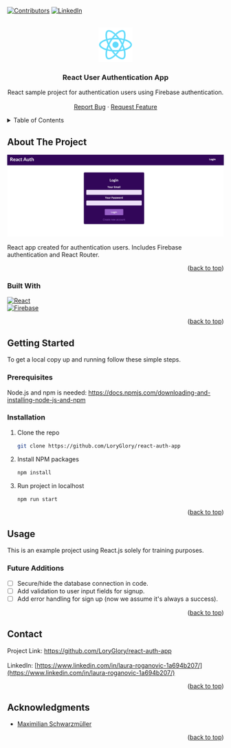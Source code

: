 <!-- Improved compatibility of back to top link: See: https://github.com/othneildrew/Best-README-Template/pull/73 -->
<a name="readme-top"></a>
<!--
*** Thanks for checking out the Best-README-Template. If you have a suggestion
*** that would make this better, please fork the repo and create a pull request
*** or simply open an issue with the tag "enhancement".
*** Don't forget to give the project a star!
*** Thanks again! Now go create something AMAZING! :D
-->



<!-- PROJECT SHIELDS -->
<!--
*** I'm using markdown "reference style" links for readability.
*** Reference links are enclosed in brackets [ ] instead of parentheses ( ).
*** See the bottom of this document for the declaration of the reference variables
*** for contributors-url, forks-url, etc. This is an optional, concise syntax you may use.
*** https://www.markdownguide.org/basic-syntax/#reference-style-links
-->
[![Contributors][contributors-shield]][contributors-url]
[![LinkedIn][linkedin-shield]][linkedin-url]


<!-- PROJECT LOGO -->
<br />
<div align="center">
  <a href="https://github.com/LoryGlory/react-auth-app
">
    <img src="public/logo192.png" alt="Logo" width="80" height="80">
  </a>

<h3 align="center">React User Authentication App</h3>

  <p align="center">
    React sample project for authentication users using Firebase authentication.
    <br />
    <br />
    <a href="https://github.com/LoryGlory/react-auth-app
">Report Bug</a>
    ·
    <a href="https://github.com/LoryGlory/react-auth-app
">Request Feature</a>
  </p>
</div>



<!-- TABLE OF CONTENTS -->
<details>
  <summary>Table of Contents</summary>
  <ol>
    <li>
      <a href="#about-the-project">About The Project</a>
      <ul>
        <li><a href="#built-with">Built With</a></li>
      </ul>
    </li>
    <li>
      <a href="#getting-started">Getting Started</a>
      <ul>
        <li><a href="#prerequisites">Prerequisites</a></li>
        <li><a href="#installation">Installation</a></li>
      </ul>
    </li>
    <li><a href="#usage">Usage</a></li> 
    <li><a href="#contact">Contact</a></li>
    <li><a href="#acknowledgments">Acknowledgments</a></li>
  </ol>
</details>



<!-- ABOUT THE PROJECT -->

## About The Project

[![Product Name Screen Shot][product-screenshot]](https://example.com)

React app created for authentication users. Includes Firebase authentication and React Router.
<p align="right">(<a href="#readme-top">back to top</a>)</p>

### Built With

[![React][React.js]][React-url]
<br/>
[![Firebase][Firebase]][Firebase-url]

<p align="right">(<a href="#readme-top">back to top</a>)</p>



<!-- GETTING STARTED -->

## Getting Started

To get a local copy up and running follow these simple steps.

### Prerequisites

Node.js and npm is needed:
[https://docs.npmjs.com/downloading-and-installing-node-js-and-npm
](https://docs.npmjs.com/downloading-and-installing-node-js-and-npm
)

### Installation

1. Clone the repo
   ```sh
   git clone https://github.com/LoryGlory/react-auth-app

   ```
2. Install NPM packages
   ```sh
   npm install
   ```
3. Run project in localhost
   ```sh
   npm run start
   ```

<p align="right">(<a href="#readme-top">back to top</a>)</p>



<!-- USAGE EXAMPLES -->

## Usage

This is an example project using React.js solely for training purposes.


<!-- Possible additions -->

### Future Additions


- [ ] Secure/hide the database connection in code.
- [ ] Add validation to user input fields for signup. 
- [ ] Add error handling for sign up (now we assume it's always a success).
<p align="right">(<a href="#readme-top">back to top</a>)</p>


<!-- CONTACT -->

## Contact

Project Link: [https://github.com/LoryGlory/react-auth-app
](https://github.com/LoryGlory/react-auth-app
)
<br/><br/>
LinkedIn: [https://www.linkedin.com/in/laura-roganovic-1a694b207/](https://www.linkedin.com/in/laura-roganovic-1a694b207/)
<p align="right">(<a href="#readme-top">back to top</a>)</p>


<!-- ACKNOWLEDGMENTS -->

## Acknowledgments

* []() [Maximilian Schwarzmüller ](https://github.com/academind)

<p align="right">(<a href="#readme-top">back to top</a>)</p>



<!-- MARKDOWN LINKS & IMAGES -->
<!-- https://www.markdownguide.org/basic-syntax/#reference-style-links -->

[contributors-shield]: https://img.shields.io/github/contributors/LoryGlory/react-auth-app.svg?style=for-the-badge

[contributors-url]: https://github.com/LoryGlory/react-auth-app/graphs/contributors

[forks-shield]: https://img.shields.io/github/forks/LoryGlory/react-auth-app.svg?style=for-the-badge

[forks-url]: https://github.com/LoryGlory/react-auth-app/network/members

[stars-shield]: https://img.shields.io/github/stars/LoryGlory/react-auth-app.svg?style=for-the-badge

[stars-url]: https://github.com/LoryGlory/react-auth-app/stargazers

[issues-shield]: https://img.shields.io/github/issues/LoryGlory/react-auth-app.svg?style=for-the-badge

[issues-url]: https://github.com/LoryGlory/react-auth-app


[license-shield]: https://img.shields.io/github/license/LoryGlory/react-auth-app.svg?style=for-the-badge

[license-url]: https://github.com/LoryGlory/react-auth-app/blob/master/LICENSE.txt

[linkedin-shield]: https://img.shields.io/badge/-LinkedIn-black.svg?style=for-the-badge&logo=linkedin&colorB=555

[linkedin-url]: https://www.linkedin.com/in/laura-roganovic-1a694b207/

[product-screenshot]: public/screenshot.png

[Next.js]: https://img.shields.io/badge/next.js-000000?style=for-the-badge&logo=nextdotjs&logoColor=white

[Next-url]: https://nextjs.org/

[React.js]: https://img.shields.io/badge/React-20232A?style=for-the-badge&logo=react&logoColor=61DAFB

[React-url]: https://reactjs.org/

[Vue.js]: https://img.shields.io/badge/Vue.js-35495E?style=for-the-badge&logo=vuedotjs&logoColor=4FC08D

[Vue-url]: https://vuejs.org/

[Angular.io]: https://img.shields.io/badge/Angular-DD0031?style=for-the-badge&logo=angular&logoColor=white

[Angular-url]: https://angular.io/

[Svelte.dev]: https://img.shields.io/badge/Svelte-4A4A55?style=for-the-badge&logo=svelte&logoColor=FF3E00

[Svelte-url]: https://svelte.dev/

[Laravel.com]: https://img.shields.io/badge/Laravel-FF2D20?style=for-the-badge&logo=laravel&logoColor=white

[Laravel-url]: https://laravel.com

[Bootstrap.com]: https://img.shields.io/badge/Bootstrap-563D7C?style=for-the-badge&logo=bootstrap&logoColor=white

[Bootstrap-url]: https://getbootstrap.com

[JQuery.com]: https://img.shields.io/badge/jQuery-0769AD?style=for-the-badge&logo=jquery&logoColor=white

[JQuery-url]: https://jquery.com

[Firebase]: https://img.shields.io/badge/Firebase-039BE5?style=for-the-badge&logo=Firebase&logoColor=white

[Firebase-url]: https://firebase.google.com/

[MongoDB]: https://img.shields.io/badge/MongoDB-%234ea94b.svg?style=for-the-badge&logo=mongodb&logoColor=white

[MongoDB-url]: https://www.mongodb.com/

